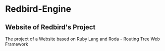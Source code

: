<h1>Redbird-Engine</h1>
<h2>Website of Redbird's Project</h2>
<p>The project of a Website based on Ruby Lang and Roda - Routing Tree Web Framework</P>  
